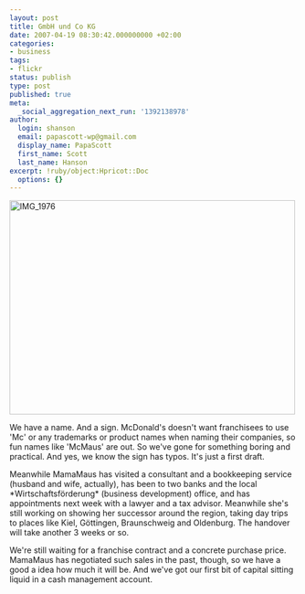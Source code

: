 ```yaml
---
layout: post
title: GmbH und Co KG
date: 2007-04-19 08:30:42.000000000 +02:00
categories:
- business
tags:
- flickr
status: publish
type: post
published: true
meta:
  _social_aggregation_next_run: '1392138978'
author:
  login: shanson
  email: papascott-wp@gmail.com
  display_name: PapaScott
  first_name: Scott
  last_name: Hanson
excerpt: !ruby/object:Hpricot::Doc
  options: {}
---
```

<p><a href="http://www.flickr.com/photos/papascott/464832198/" title="Photo Sharing"><img src="1.static.flickr.com/195/464832198_d1abe957bc.jpg" width="500" height="375" alt="IMG_1976" /></a></p>
<p>We have a name. And a sign. McDonald's doesn't want franchisees to use 'Mc' or any trademarks or product names when naming their companies, so fun names like 'McMaus' are out. So we've gone for something boring and practical. And yes, we know the sign has typos. It's just a first draft.</p>
<p>Meanwhile MamaMaus has visited a consultant and a bookkeeping service (husband and wife, actually), has been to two banks and the local *Wirtschaftsförderung* (business development) office, and has appointments next week with a lawyer and a tax advisor. Meanwhile she's still working on showing her successor around the region, taking day trips to places like Kiel, Göttingen, Braunschweig and Oldenburg. The handover will take another 3 weeks or so.</p>
<p>We're still waiting for a franchise contract and a concrete purchase price. MamaMaus has negotiated such sales in the past, though, so we have a good a idea how much it will be. And we've got our first bit of capital sitting liquid in a cash management account.</p>
